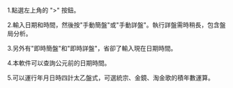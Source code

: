 1.點選左上角的 ">" 按鈕。

2.輸入日期和時間，然後按"手動簡盤"或"手動詳盤"。執行詳盤需時稍長，包含盤局分析。

3.另外有"即時簡盤"和"即時詳盤"，省卻了輸入現在日期時間。

4.本軟件可以查詢公元前的日期時間。

5.可以運行年月日時四計太乙盤式，可選統宗、金鏡、淘金歌的積年數運算。
